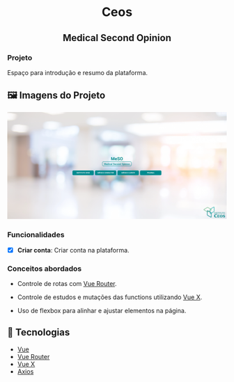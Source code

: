 <!-- Title -->
<h1 align="center"> Ceos </h1>

<!-- Subtitle -->
<h2 align="center"> Medical Second Opinion </h2>

### Projeto

Espaço para introdução e resumo da plataforma.

## 🖼️ Imagens do Projeto
<div align="center">
  <img src="./src/assets/screenshot-login.png">
</div>

### Funcionalidades

- [x] **Criar conta**: Criar conta na plataforma.

### Conceitos abordados

- Controle de rotas com [Vue Router](https://router.vuejs.org/).

- Controle de estudos e mutações das functions utilizando [Vue X](https://vuex.vuejs.org/).

- Uso de flexbox para alinhar e ajustar elementos na página.

## :rocket: Tecnologias

-  [Vue](https://vuejs.org/guide/introduction.html)
-  [Vue Router](https://router.vuejs.org/)
-  [Vue X](https://vuex.vuejs.org/)
-  [Axios](https://github.com/axios/axios)
